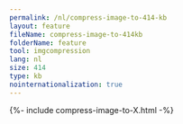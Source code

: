 ```yaml
---
permalink: /nl/compress-image-to-414-kb
layout: feature
fileName: compress-image-to-414kb
folderName: feature
tool: imgcompression
lang: nl
size: 414
type: kb
nointernationalization: true
---
```

{%- include compress-image-to-X.html -%}
      